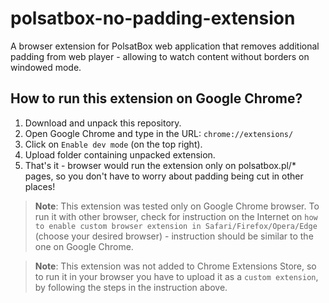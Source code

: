 # polsatbox-no-padding-extension
A browser extension for PolsatBox web application that removes additional padding from web player - allowing to watch content without borders on windowed mode.

## How to run this extension on Google Chrome?

1. Download and unpack this repository.
2. Open Google Chrome and type in the URL: `chrome://extensions/`
3. Click on `Enable dev mode` (on the top right).
4. Upload folder containing unpacked extension.
5. That's it - browser would run the extension only on polsatbox.pl/* pages, so you don't have to worry about padding being cut in other places!

> **Note**: This extension was tested only on Google Chrome browser. To run it with other browser, check for instruction on the Internet on `how to enable custom browser extension in Safari/Firefox/Opera/Edge` (choose your desired browser) - instruction should be similar to the one on Google Chrome.

> **Note**: This extension was not added to Chrome Extensions Store, so to run it in your browser you have to upload it as a `custom extension`, by following the steps in the instruction above.

